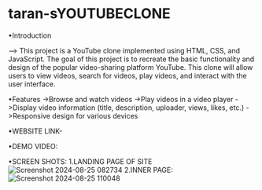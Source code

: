 # taran-sYOUTUBECLONE
•Introduction

--> This project is a YouTube clone implemented using HTML, CSS, and JavaScript. The goal of this project is to recreate the basic functionality and design of the popular video-sharing platform YouTube. This clone will allow users to view videos, search for videos, play videos, and interact with the user interface.


•Features
->Browse and watch videos
->Play videos in a video player
->Display video information (title, description, uploader, views, likes, etc.)
->Responsive design for various devices

•WEBSITE LINK-

•DEMO VIDEO:


•SCREEN SHOTS:
1.LANDING PAGE OF SITE
![Screenshot 2024-08-25 082734](https://github.com/user-attachments/assets/4db7684c-6e60-46d6-b7da-3de147af9f50)
2.INNER PAGE:
![Screenshot 2024-08-25 110048](https://github.com/user-attachments/assets/5c993ea7-e199-4d49-aa73-4690403a3e7a)

